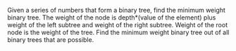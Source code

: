 Given a series of numbers that form a binary tree, find the minimum weight binary tree.
The weight of the node is depth*(value of the element) plus weight of the left subtree and weight
of the right subtree.
Weight of the root node is the weight of the tree. Find the minimum weight binary tree out of all
binary trees that are possible.
